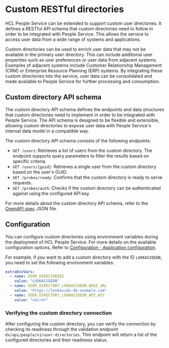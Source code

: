 # Custom RESTful directories

HCL People Service can be extended to support custom user directories. It defines a RESTful API schema that custom directories need to follow in order to be integrated with People Service. This allows the service to access user data from a wide range of systems and applications. 

Custom directories can be used to enrich user data that may not be available in the primary user directory. This can include additional user properties such as user preferences or user data from adjacent systems. Examples of adjacent systems include Customer Relationship Management (CRM) or Enterprise Resource Planning (ERP) systems. By integrating these custom directories into the service, user data can be consolidated and made available to People Service for further processing and consumption.

## Custom directory API schema

The custom directory API schema defines the endpoints and data structures that custom directories need to implement in order to be integrated with People Service. The API schema is designed to be flexible and extensible, allowing custom directories to expose user data with People Service's internal data model in a compatible way.

The custom directory API schema consists of the following endpoints:

- `GET /users`: Retrieves a list of users from the custom directory. The endpoint supports query parameters to filter the results based on specific criteria.
- `GET /users/{guid}`: Retrieves a single user from the custom directory based on the user's GUID.
- `GET /probes/ready`: Confirms that the custom directory is ready to serve requests.
- `GET /probes/auth`: Checks if the custom directory can be authenticated against using the configured API key.

For more details about the custom directory API schema, refer to the [OpenAPI spec](./custom-restful-directories-openapi-spec.json) JSON file.

## Configuration

You can configure custom directories using environment variables during the deployment of HCL People Service. For more details on the available configuration options, Refer to [Configuration - Application configuration](../../deployment/configuration/index.md#application-configuration).

For example, if you want to add a custom directory with the ID `LOOKASIDEDB`, you need to set the following environment variables:

```yaml
extraEnvVars:
  - name: USER_DIRECTORIES
    value: "LOOKASIDEDB"
  - name: USER_DIRECTORY_LOOKASIDEDB_BASE_URL
    value: "https://lookaside-db.example.com"
  - name: USER_DIRECTORY_LOOKASIDEDB_API_KEY
    value: "secret"
```

### Verifying the custom directory connection

After configuring the custom directory, you can verify the connection by checking its readiness through the validation endpoint `dx/api/people/v1/user-directories`. This endpoint will return a list of the configured directories and their readiness status.
